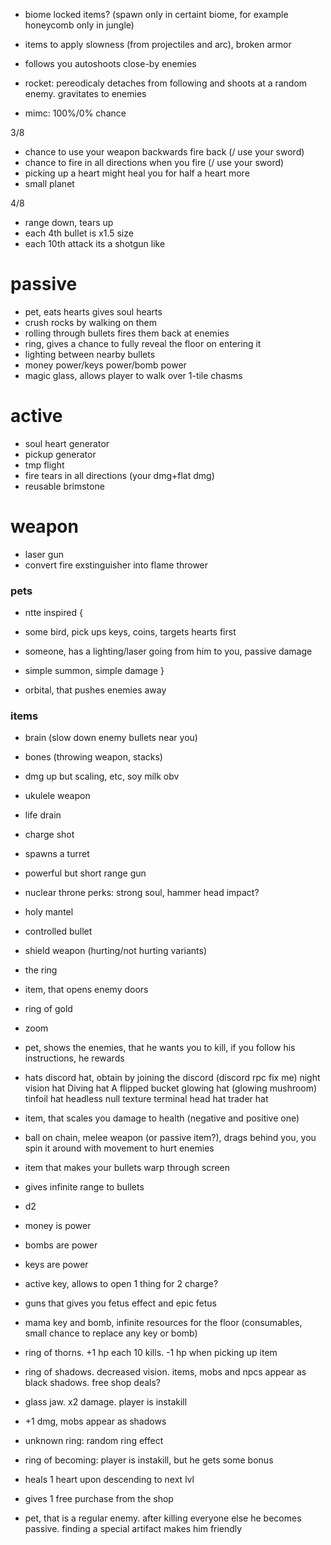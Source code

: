 * biome locked items? (spawn only in certaint biome, for example honeycomb only in jungle)
* items to apply slowness (from projectiles and arc), broken armor

* follows you autoshoots close-by enemies
* rocket: pereodicaly detaches from following and shoots at a random enemy. gravitates to enemies

* mimc: 100%/0% chance

3/8

* chance to use your weapon backwards fire back (/ use your sword)
* chance to fire in all directions when you fire (/ use your sword)
* picking up a heart might heal you for half a heart more
* small planet

4/8

* range down, tears up
* each 4th bullet is x1.5 size
* each 10th attack its a shotgun like

# passive

* pet, eats hearts gives soul hearts
* crush rocks by walking on them
* rolling through bullets fires them back at enemies
* ring, gives a chance to fully reveal the floor on entering it
* lighting between nearby bullets
* money power/keys power/bomb power
* magic glass, allows player to walk over 1-tile chasms

# active

* soul heart generator
* pickup generator
* tmp flight
* fire tears in all directions (your dmg+flat dmg)
* reusable brimstone

# weapon 

* laser gun
* convert fire exstinguisher into flame thrower

### pets

* ntte inspired {
 * some bird, pick ups keys, coins, targets hearts first
 * someone, has a lighting/laser going from him to you, passive damage
 * simple summon, simple damage
}

* orbital, that pushes enemies away

### items

* brain (slow down enemy bullets near you)
* bones (throwing weapon, stacks)
* dmg up but scaling, etc, soy milk obv
* ukulele weapon
* life drain
* charge shot
* spawns a turret
* powerful but short range gun
* nuclear throne perks: strong soul, hammer head impact?
* holy mantel
* controlled bullet 
* shield weapon (hurting/not hurting variants)
* the ring
* item, that opens enemy doors
* ring of gold
* zoom
* pet, shows the enemies, that he wants you to kill, if you follow his instructions, he rewards
* hats
 discord hat, obtain by joining the discord (discord rpc fix me)
 night vision hat
 Diving hat
 A flipped bucket
 glowing hat (glowing mushroom)
 tinfoil hat
 headless
 null texture
 terminal head
 hat trader hat
 
* item, that scales you damage to health (negative and positive one)
* ball on chain, melee weapon (or passive item?), drags behind you, you spin it around with movement to hurt enemies
* item that makes your bullets warp through screen
* gives infinite range to bullets
* d2
* money is power
* bombs are power
* keys are power
* active key, allows to open 1 thing for 2 charge?
* guns that gives you fetus effect and epic fetus
* mama key and bomb, infinite resources for the floor (consumables, small chance to replace any key or bomb)

* ring of thorns. +1 hp each 10 kills. -1 hp when picking up item
* ring of shadows. decreased vision. items, mobs and npcs appear as black shadows. free shop deals?
* glass jaw. x2 damage. player is instakill

* +1 dmg, mobs appear as shadows
* unknown ring: random ring effect
* ring of becoming: player is instakill, but he gets some bonus
* heals 1 heart upon descending to next lvl
* gives 1 free purchase from the shop

* pet, that is a regular enemy. after killing everyone else he becomes passive. finding a special artifact makes him friendly